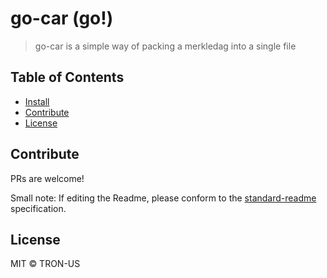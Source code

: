 go-car (go!)
==================

> go-car is a simple way of packing a merkledag into a single file


## Table of Contents

- [Install](#install)
- [Contribute](#contribute)
- [License](#license)


## Contribute

PRs are welcome!

Small note: If editing the Readme, please conform to the [standard-readme](https://github.com/RichardLitt/standard-readme) specification.

## License

MIT © TRON-US
